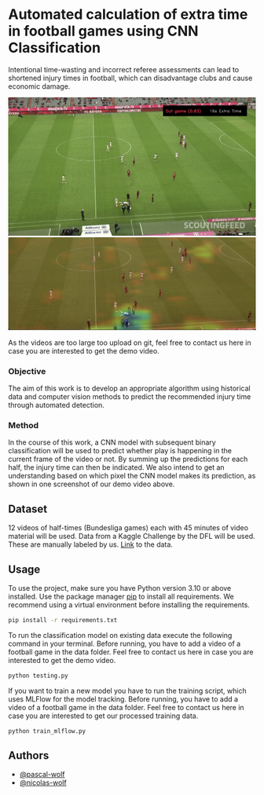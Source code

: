 # Automated calculation of extra time in football games using CNN Classification

Intentional time-wasting and incorrect referee assessments can lead to shortened injury times in football, which can disadvantage clubs and cause economic damage.

![Model Prediction Example](/images/foul_example_one.png)
![Explainability Example](/images/foul_explainability_two.png)

As the videos are too large too upload on git, feel free to contact us here in case you are interested to get the demo video.

### Objective
The aim of this work is to develop an appropriate algorithm using historical data and computer vision methods to predict the recommended injury time through automated detection.

### Method
In the course of this work, a CNN model with subsequent binary classification will be used to predict whether play is happening in the current frame of the video or not. By summing up the predictions for each half, the injury time can then be indicated. We also intend to get an understanding based on which pixel the CNN model makes its prediction, as shown in one screenshot of our demo video above.


## Dataset
12 videos of half-times (Bundesliga games) each with 45 minutes of video material will be used. Data from a Kaggle Challenge by the DFL will be used. These are manually labeled by us. [Link](https://www.kaggle.com/competitions/dfl-bundesliga-data-shootout/data) to the data.

## Usage

To use the project, make sure you have Python version 3.10 or above installed. 
Use the package manager [pip](https://pip.pypa.io/en/stable/) to install all requirements.
We recommend using a virtual environment before installing the requirements.

```bash
pip install -r requirements.txt
```

To run the classification model on existing data execute the following command in your terminal.
Before running, you have to add a video of a football game in the data folder. Feel free to contact us here in case you are interested to get the demo video.

```bash
python testing.py
```

If you want to train a new model you have to run the training script, which uses MLFlow for the model tracking.
Before running, you have to add a video of a football game in the data folder. Feel free to contact us here in case you are interested to get our processed training data.

```bash
python train_mlflow.py
```


## Authors

- [@pascal-wolf](https://github.com/pascal-wolf)
- [@nicolas-wolf](https://github.com/nicolas-wolf)
